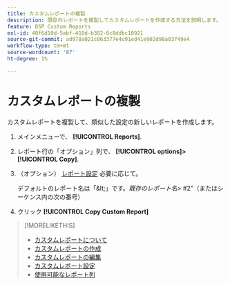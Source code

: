 ```yaml
---
title: カスタムレポートの複製
description: 既存のレポートを複製してカスタムレポートを作成する方法を説明します。
feature: DSP Custom Reports
exl-id: 40f6d10d-5abf-410d-b382-6c8ddbc10921
source-git-commit: ad978a021c063377e4c91ed41e902d98a03749e4
workflow-type: tm+mt
source-wordcount: '87'
ht-degree: 1%

---
```


# カスタムレポートの複製

カスタムレポートを複製して、類似した設定の新しいレポートを作成します。

1. メインメニューで、 **[!UICONTROL Reports]**.

1. レポート行の「オプション」列で、 **[!UICONTROL options]>[!UICONTROL Copy]**.

1. （オプション） [レポート設定](/help/dsp/reports/report-settings.md) 必要に応じて。

   デフォルトのレポート名は「\&lt;」です。*既存のレポート名*\> \#2&quot;（またはシーケンス内の次の番号）

1. クリック **[!UICONTROL Copy Custom Report]**

>[!MORELIKETHIS]
>
>* [カスタムレポートについて](/help/dsp/reports/report-about.md)
>* [カスタムレポートの作成](/help/dsp/reports/report-create.md)
>* [カスタムレポートの編集](/help/dsp/reports/report-edit.md)
>* [カスタムレポート設定](/help/dsp/reports/report-settings.md)
>* [使用可能なレポート列](/help/dsp/reports/report-columns.md)


